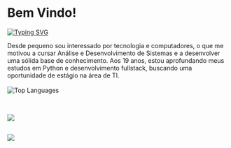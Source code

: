 # Bem Vindo!

<p float="left">
  <a href="https://git.io/typing-svg">
     <img src="https://readme-typing-svg.demolab.com?font=Fira+Code&pause=1000&color=F74C6AFF&random=false&width=499&height=40&lines=Guilherme Castro." alt="Typing SVG" />
  </a>

   <p float="left">
      Desde pequeno sou interessado por tecnologia e computadores, o que me motivou a cursar Análise e Desenvolvimento de Sistemas e a desenvolver uma sólida base de conhecimento. 
      Aos 19 anos, estou aprofundando meus estudos em Python e desenvolvimento fullstack, buscando uma oportunidade de estágio na área de TI.
      <br>
      <br>
      <img src="https://github-readme-stats.vercel.app/api/top-langs/?username=guilhermecastropires&layout=compact&theme=dracula" alt="Top Languages">
      <br>
  </p>

##

<div style="display: inline_block"><br>
  <img src="https://cdn.jsdelivr.net/gh/devicons/devicon@latest/icons/python/python-original.svg" />
</div>  

##

<div>
  <a href="https://www.linkedin.com/in/guilhermecastropires/" target="_blank"><img src="https://img.shields.io/badge/-LinkedIn-%230077B5?style=for-the-badge&logo=linkedin&logoColor=white" target="_blank"></a> 
</div>
